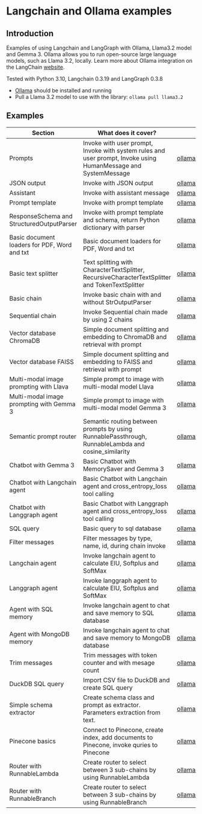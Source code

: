 # Langchain and Ollama examples

## Introduction

Examples of using Langchain and LangGraph with Ollama, Llama3.2 model and Gemma 3.
Ollama allows you to run open-source large language models, such as Llama 3.2, locally.
Learn more about Ollama integration on the LangChain [website](https://python.langchain.com/docs/integrations/chat/ollama/).

Tested with Python 3.10, Langchain 0.3.19 and LangGraph 0.3.8

* [Ollama](https://ollama.com/download) should be installed and running
* Pull a Llama 3.2 model to use with the library: `ollama pull llama3.2`





## Examples
| **Section**                                  | **What does it cover?**                                                                                        | **Code**                                                                           |
|----------------------------------------------|----------------------------------------------------------------------------------------------------------------|------------------------------------------------------------------------------------|
| Prompts                                      | Invoke with user prompt, Invoke with system rules and user prompt, Invoke using HumanMessage and SystemMessage | [ollama_prompts.py](ollama_prompts.py)                                             |
| JSON output                                  | Invoke with JSON output                                                                                        | [ollama_json.py](ollama_json.py)                                                   |
| Assistant                                    | Invoke with assistant message                                                                                  | [ollama_assistant.py](ollama_assistant.py)                                         |
| Prompt template                              | Invoke with prompt template                                                                                    | [ollama_prompt_template.py](ollama_prompt_template.py)                             |
| ResponseSchema and StructuredOutputParser    | Invoke with prompt template and schema, return Python dictionary with parser                                   | [ollama_output_parser.py](ollama_output_parser.py)                                 |
| Basic document loaders for PDF, Word and txt | Basic document loaders for PDF, Word and txt                                                                   | [ollama_document_loader_basic.py](ollama_document_loader_basic.py)                 |
| Basic text splitter                          | Text splitting with CharacterTextSplitter, RecursiveCharacterTextSplitter and TokenTextSplitter                | [ollama_text_splitter_basic.py](ollama_text_splitter_basic.py)                     |
| Basic chain                                  | Invoke basic chain with and without StrOutputParser                                                            | [ollama_chain_basic.py](ollama_chain_basic.py)                                     |
| Sequential chain                             | Invoke Sequential chain made by using 2 chains                                                                 | [ollama_basic_sequential_chain.py](ollama_basic_sequential_chain.py)               |
| Vector database ChromaDB                     | Simple document splitting and embedding to ChromaDB and retrieval with prompt                                  | [ollama_chromadb_basic.py](ollama_chromadb_basic.py)                               |
| Vector database FAISS                        | Simple document splitting and embedding to FAISS and retrieval with prompt                                     | [ollama_faiss_basic.py](ollama_faiss_basic.py)                                     |
| Multi-modal image prompting with Llava       | Simple prompt to image with multi-modal model Llava                                                            | [ollama_vision_llava_basic.py](ollama_vision_llava_basic.py)                       |
| Multi-modal image prompting with Gemma 3     | Simple prompt to image with multi-modal model Gemma 3                                                          | [ollama_vision_gemma3_basic.py](ollama_vision_gemma3_basic.py)                     |
| Semantic prompt router                       | Semantic routing between prompts by using RunnablePassthrough, RunnableLambda and cosine_similarity            | [ollama_semantic_prompt_router.py](ollama_semantic_prompt_router.py)               |
| Chatbot with Gemma 3                         | Basic Chatbot with MemorySaver and Gemma 3                                                                     | [ollama_chatbot_basic.py](ollama_chatbot_basic.py)                                 |
| Chatbot with Langchain agent                 | Basic Chatbot with Langchain agent and cross_entropy_loss tool calling                                         | [ollama_chatbot_agent_langchain.py](ollama_chatbot_agent_langchain.py)             |
| Chatbot with Langgraph agent                 | Basic Chatbot with Langgraph agent and cross_entropy_loss tool calling                                         | [ollama_chatbot_agent_langgraph.py](ollama_chatbot_agent_langgraph.py)             |
| SQL query                                    | Basic query to sql database                                                                                    | [ollama_sql_basic.py](ollama_sql_basic.py)                                         |
| Filter messages                              | Filter messages by type, name, id, during chain invoke                                                         | [ollama_filter_messages.py](ollama_filter_messages.py)                             |
| Langchain agent                              | Invoke langchain agent to calculate ElU, Softplus and SoftMax                                                  | [ollama_agent_langchain.py](ollama_agent_langchain.py)                             |
| Langgraph agent                              | Invoke langgraph agent to calculate ElU, Softplus and SoftMax                                                  | [ollama_agent_langgraph.py](ollama_agent_langgraph.py)                             |
| Agent with SQL memory                        | Invoke langchain agent to chat and save memory to SQL database                                                 | [ollama_agent_sql_message_history.py](ollama_agent_sql_message_history.py)         |
| Agent with MongoDB memory                    | Invoke langchain agent to chat and save memory to MongoDB database                                             | [ollama_agent_mongodb_message_history.py](ollama_agent_mongodb_message_history.py) |
| Trim messages                                | Trim messages with token counter and with mesage count                                                         | [ollama_trim_messages.py](ollama_trim_messages.py)                                 |
| DuckDB SQL query                             | Import CSV file to DuckDB and create SQL query                                                                 | [ollama_duckdb.py](ollama_duckdb.py)                                               |
| Simple schema extractor                      | Create schema class and prompt as extractor. Parameters extraction from text.                                  | [ollama_schema_extractor.py](ollama_schema_extractor.py)                           |
| Pinecone basics                              | Connect to Pinecone, create index, add documents to Pinecone, invoke quries to Pinecone                        | [ollama_pinecone_basic.py](ollama_pinecone_basic.py)                               |
| Router with RunnableLambda                   | Create router to select between 3 sub-chains by using RunnableLambda                                           | [ollama_router_runnablelambda.py](ollama_router_runnablelambda.py)                 |
| Router with RunnableBranch                   | Create router to select between 3 sub-chains by using RunnableBranch                                           | [ollama_router_runnablebranch.py](ollama_router_runnablebranch.py)                 |